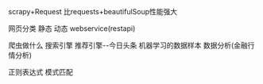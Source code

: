 scrapy+Request 比requests+beautifulSoup性能强大

网页分类
静态
动态
webservice(restapi)


爬虫做什么
搜索引擎
推荐引擎--今日头条
机器学习的数据样本
数据分析(金融行情分析)


正则表达式  模式匹配

